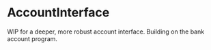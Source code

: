 # AccountInterface
WIP for a deeper, more robust account interface.
Building on the bank account program.
